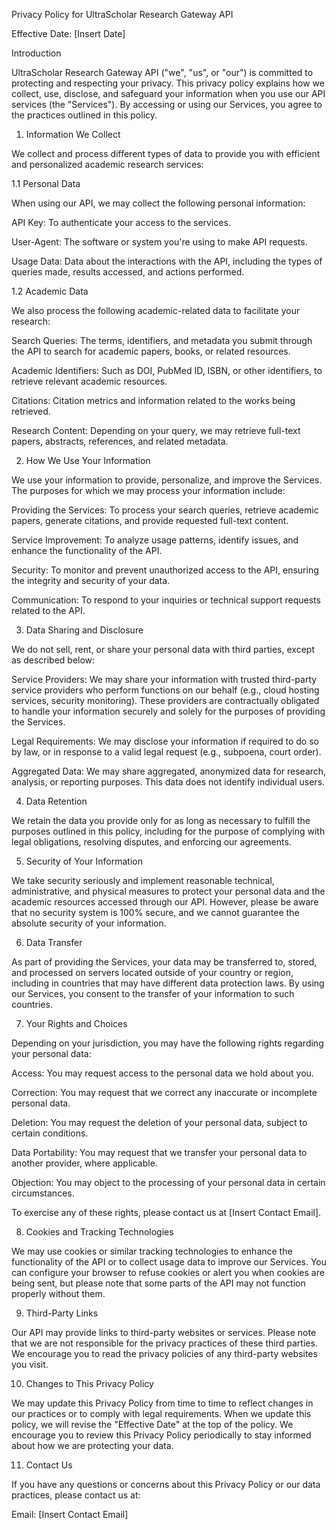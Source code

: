 Privacy Policy for UltraScholar Research Gateway API

Effective Date: [Insert Date]

Introduction

UltraScholar Research Gateway API ("we", "us", or "our") is committed to protecting and respecting your privacy. This privacy policy explains how we collect, use, disclose, and safeguard your information when you use our API services (the "Services"). By accessing or using our Services, you agree to the practices outlined in this policy.

1. Information We Collect

We collect and process different types of data to provide you with efficient and personalized academic research services:

1.1 Personal Data

When using our API, we may collect the following personal information:

API Key: To authenticate your access to the services.

User-Agent: The software or system you're using to make API requests.

Usage Data: Data about the interactions with the API, including the types of queries made, results accessed, and actions performed.

1.2 Academic Data

We also process the following academic-related data to facilitate your research:

Search Queries: The terms, identifiers, and metadata you submit through the API to search for academic papers, books, or related resources.

Academic Identifiers: Such as DOI, PubMed ID, ISBN, or other identifiers, to retrieve relevant academic resources.

Citations: Citation metrics and information related to the works being retrieved.

Research Content: Depending on your query, we may retrieve full-text papers, abstracts, references, and related metadata.

2. How We Use Your Information

We use your information to provide, personalize, and improve the Services. The purposes for which we may process your information include:

Providing the Services: To process your search queries, retrieve academic papers, generate citations, and provide requested full-text content.

Service Improvement: To analyze usage patterns, identify issues, and enhance the functionality of the API.

Security: To monitor and prevent unauthorized access to the API, ensuring the integrity and security of your data.

Communication: To respond to your inquiries or technical support requests related to the API.

3. Data Sharing and Disclosure

We do not sell, rent, or share your personal data with third parties, except as described below:

Service Providers: We may share your information with trusted third-party service providers who perform functions on our behalf (e.g., cloud hosting services, security monitoring). These providers are contractually obligated to handle your information securely and solely for the purposes of providing the Services.

Legal Requirements: We may disclose your information if required to do so by law, or in response to a valid legal request (e.g., subpoena, court order).

Aggregated Data: We may share aggregated, anonymized data for research, analysis, or reporting purposes. This data does not identify individual users.

4. Data Retention

We retain the data you provide only for as long as necessary to fulfill the purposes outlined in this policy, including for the purpose of complying with legal obligations, resolving disputes, and enforcing our agreements.

5. Security of Your Information

We take security seriously and implement reasonable technical, administrative, and physical measures to protect your personal data and the academic resources accessed through our API. However, please be aware that no security system is 100% secure, and we cannot guarantee the absolute security of your information.

6. Data Transfer

As part of providing the Services, your data may be transferred to, stored, and processed on servers located outside of your country or region, including in countries that may have different data protection laws. By using our Services, you consent to the transfer of your information to such countries.

7. Your Rights and Choices

Depending on your jurisdiction, you may have the following rights regarding your personal data:

Access: You may request access to the personal data we hold about you.

Correction: You may request that we correct any inaccurate or incomplete personal data.

Deletion: You may request the deletion of your personal data, subject to certain conditions.

Data Portability: You may request that we transfer your personal data to another provider, where applicable.

Objection: You may object to the processing of your personal data in certain circumstances.

To exercise any of these rights, please contact us at [Insert Contact Email].

8. Cookies and Tracking Technologies

We may use cookies or similar tracking technologies to enhance the functionality of the API or to collect usage data to improve our Services. You can configure your browser to refuse cookies or alert you when cookies are being sent, but please note that some parts of the API may not function properly without them.

9. Third-Party Links

Our API may provide links to third-party websites or services. Please note that we are not responsible for the privacy practices of these third parties. We encourage you to read the privacy policies of any third-party websites you visit.

10. Changes to This Privacy Policy

We may update this Privacy Policy from time to time to reflect changes in our practices or to comply with legal requirements. When we update this policy, we will revise the "Effective Date" at the top of the policy. We encourage you to review this Privacy Policy periodically to stay informed about how we are protecting your data.

11. Contact Us

If you have any questions or concerns about this Privacy Policy or our data practices, please contact us at:

Email: [Insert Contact Email]
